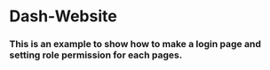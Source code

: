 # Dash-Website 
### This is an example to show how to make a login page and setting role permission for each pages. 